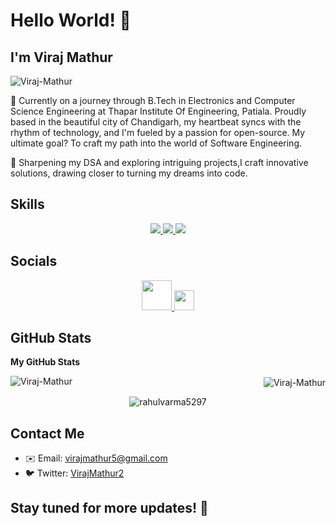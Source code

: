 
# Hello World! 👋 
## I'm Viraj Mathur

<p align="left"> 
  <img src="https://user-images.githubusercontent.com/74038190/212750155-3ceddfbd-19d3-40a3-87af-8d329c8323c4.gif" alt="Viraj-Mathur" /> 
</p>

🚀 Currently on a journey through B.Tech in Electronics and Computer Science Engineering at Thapar Institute Of Engineering, Patiala. Proudly based in the beautiful city of Chandigarh, my heartbeat syncs with the rhythm of technology, and I'm fueled by a passion for open-source. My ultimate goal? To craft my path into the world of Software Engineering.

🌱 Sharpening my DSA and exploring intriguing projects,I craft innovative solutions, drawing closer to turning my dreams into code.

## Skills

<p align="center">
  <a href="https://skillicons.dev">
    <img src="https://skillicons.dev/icons?i=git,linux,github,python,c,cpp,matlab,arduino" />
    <img src="https://skillicons.dev/icons?i=html,css,js,tailwind,react,nodejs,express" />
    <img src="https://skillicons.dev/icons?i=vscode,postman" />
  </a>
</p>

## Socials

<p align="center"> 
  <a href="https://github.com/Viraj-Mathur" target="_blank" rel="noreferrer">
    <img src="https://raw.githubusercontent.com/danielcranney/readme-generator/main/public/icons/socials/github.svg" width="48" height="48" style="background-color: white;" />
  </a> 
  
  <a href="https://www.linkedin.com/in/viraj-mathur-a75580233/" target="_blank" rel="noreferrer">
    <img src="https://raw.githubusercontent.com/danielcranney/readme-generator/main/public/icons/socials/linkedin.svg" width="32" height="32" />
  </a>
</p>


## GitHub Stats

<b>My GitHub Stats</b>
<p><img align="left" src="https://github-readme-stats.vercel.app/api/top-langs?username=Viraj-Mathur&show_icons=true&locale=en&layout=compact" alt="Viraj-Mathur" /></p>
<p align="right">&nbsp;<img align="center" src="https://github-readme-stats.vercel.app/api?username=Viraj-Mathur&show_icons=true&locale=en" alt="Viraj-Mathur" alt="rahulvarma5297" /></p>
<p align="center"><img align="center" src="https://github-readme-streak-stats.herokuapp.com/?user=Viraj-Mathur" alt="rahulvarma5297" /></p>

## Contact Me

- ✉️ Email: virajmathur5@gmail.com
- 🐦 Twitter: [VirajMathur2](https://twitter.com/VirajMathur2)

## Stay tuned for more updates! 🚀
